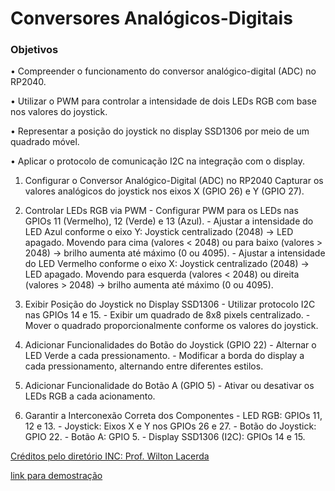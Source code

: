 # Conversores Analógicos-Digitais

### Objetivos 

• Compreender o funcionamento do conversor analógico-digital (ADC) no RP2040. 

• Utilizar o PWM para controlar a intensidade de dois LEDs RGB com base nos valores do joystick.

• Representar a posição do joystick no display SSD1306 por meio de um quadrado móvel.

• Aplicar o protocolo de comunicação I2C na integração com o display.


1. Configurar o Conversor Analógico-Digital (ADC) no RP2040
        Capturar os valores analógicos do joystick nos eixos X (GPIO 26) e Y (GPIO 27).

2. Controlar LEDs RGB via PWM
        - Configurar PWM para os LEDs nas GPIOs 11 (Vermelho), 12 (Verde) e 13 (Azul).
        - Ajustar a intensidade do LED Azul conforme o eixo Y:
            Joystick centralizado (2048) → LED apagado.
            Movendo para cima (valores < 2048) ou para baixo (valores > 2048) → brilho aumenta até máximo (0 ou 4095).
        - Ajustar a intensidade do LED Vermelho conforme o eixo X:
            Joystick centralizado (2048) → LED apagado.
            Movendo para esquerda (valores < 2048) ou direita (valores > 2048) → brilho aumenta até máximo (0 ou 4095).

3. Exibir Posição do Joystick no Display SSD1306
        - Utilizar protocolo I2C nas GPIOs 14 e 15.
        - Exibir um quadrado de 8x8 pixels centralizado.
        - Mover o quadrado proporcionalmente conforme os valores do joystick.

4. Adicionar Funcionalidades do Botão do Joystick (GPIO 22)
        - Alternar o LED Verde a cada pressionamento.
        - Modificar a borda do display a cada pressionamento, alternando entre diferentes estilos.

5. Adicionar Funcionalidade do Botão A (GPIO 5)
        - Ativar ou desativar os LEDs RGB a cada acionamento.

6. Garantir a Interconexão Correta dos Componentes
        - LED RGB: GPIOs 11, 12 e 13.
        - Joystick: Eixos X e Y nos GPIOs 26 e 27.
        - Botão do Joystick: GPIO 22.
        - Botão A: GPIO 5.
        - Display SSD1306 (I2C): GPIOs 14 e 15.

[Créditos pelo diretório INC: Prof. Wilton Lacerda](https://github.com/wiltonlacerda)

[link para demostração]()
